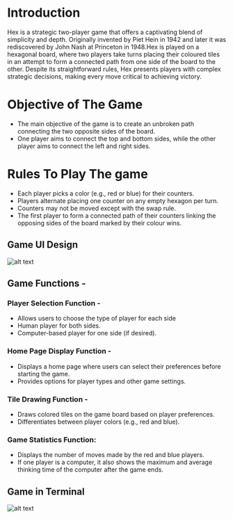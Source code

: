 # Introduction
Hex is a strategic two-player game that offers a captivating blend of simplicity and depth. Originally invented by Piet Hein in 1942 and later it was rediscovered by John Nash at Princeton in 1948.Hex is played on a hexagonal board, where two players take turns placing their coloured tiles in an attempt to form a connected path from one side of the board to the other. Despite its straightforward rules, Hex presents players with complex strategic decisions, making every move critical to achieving victory.
# Objective of The Game
* The main objective of the game is to create an unbroken path connecting the two opposite sides of the board.
* One player aims to connect the top and bottom sides, while the other player aims to connect the left and right sides.
# Rules To Play The game
* Each player picks a color (e.g., red or blue) for their counters.
* Players alternate placing one counter on any empty hexagon per turn.
* Counters may not be moved except with the swap rule.
* The first player to form a connected path of their counters linking the opposing sides of the board marked by their colour wins.

## Game UI Design
![alt text](https://github.com/swati323ch/Hex_Game/blob/main/GT2.png?raw=true)

## Game Functions - 
 ### Player Selection Function - 
* Allows users to choose the type of player for each side
* Human player for both sides.
* Computer-based player for one side (if desired).
### Home Page Display Function - 
* Displays a home page where users can select their preferences before starting the game.
* Provides options for player types and other game settings.
### Tile Drawing Function - 

* Draws colored tiles on the game board based on player preferences.
* Differentiates between player colors (e.g., red and blue).
### Game Statistics Function:

* Displays the number of moves made by the red and blue players.
* If one player is a computer, it also shows the maximum and average thinking time of the computer after the game ends.

## Game in Terminal
![alt text](https://github.com/swati323ch/Hex_Game/blob/main/GT3.png?raw=true)
